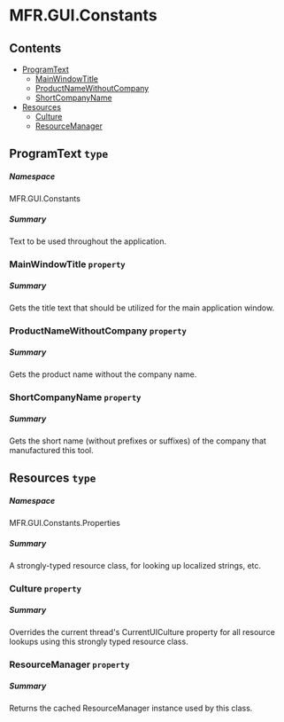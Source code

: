 <a name='assembly'></a>
# MFR.GUI.Constants

## Contents

- [ProgramText](#T-MFR-GUI-Constants-ProgramText 'MFR.GUI.Constants.ProgramText')
  - [MainWindowTitle](#P-MFR-GUI-Constants-ProgramText-MainWindowTitle 'MFR.GUI.Constants.ProgramText.MainWindowTitle')
  - [ProductNameWithoutCompany](#P-MFR-GUI-Constants-ProgramText-ProductNameWithoutCompany 'MFR.GUI.Constants.ProgramText.ProductNameWithoutCompany')
  - [ShortCompanyName](#P-MFR-GUI-Constants-ProgramText-ShortCompanyName 'MFR.GUI.Constants.ProgramText.ShortCompanyName')
- [Resources](#T-MFR-GUI-Constants-Properties-Resources 'MFR.GUI.Constants.Properties.Resources')
  - [Culture](#P-MFR-GUI-Constants-Properties-Resources-Culture 'MFR.GUI.Constants.Properties.Resources.Culture')
  - [ResourceManager](#P-MFR-GUI-Constants-Properties-Resources-ResourceManager 'MFR.GUI.Constants.Properties.Resources.ResourceManager')

<a name='T-MFR-GUI-Constants-ProgramText'></a>
## ProgramText `type`

##### Namespace

MFR.GUI.Constants

##### Summary

Text to be used throughout the application.

<a name='P-MFR-GUI-Constants-ProgramText-MainWindowTitle'></a>
### MainWindowTitle `property`

##### Summary

Gets the title text that should be utilized for the main application window.

<a name='P-MFR-GUI-Constants-ProgramText-ProductNameWithoutCompany'></a>
### ProductNameWithoutCompany `property`

##### Summary

Gets the product name without the company name.

<a name='P-MFR-GUI-Constants-ProgramText-ShortCompanyName'></a>
### ShortCompanyName `property`

##### Summary

Gets the short name (without prefixes or suffixes) of the company
that manufactured this tool.

<a name='T-MFR-GUI-Constants-Properties-Resources'></a>
## Resources `type`

##### Namespace

MFR.GUI.Constants.Properties

##### Summary

A strongly-typed resource class, for looking up localized strings, etc.

<a name='P-MFR-GUI-Constants-Properties-Resources-Culture'></a>
### Culture `property`

##### Summary

Overrides the current thread's CurrentUICulture property for all
  resource lookups using this strongly typed resource class.

<a name='P-MFR-GUI-Constants-Properties-Resources-ResourceManager'></a>
### ResourceManager `property`

##### Summary

Returns the cached ResourceManager instance used by this class.
